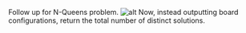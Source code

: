 Follow up for N-Queens problem.
![alt](https://leetcode.com/static/images/problemset/8-queens.png)
Now, instead outputting board configurations, return the total number of distinct solutions.